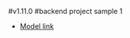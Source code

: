 #v1.11.0
#backend project sample 1

- [Model link](https://app.eraser.io/workspace/YtPqZ1VogxGy1jzIDkzj)